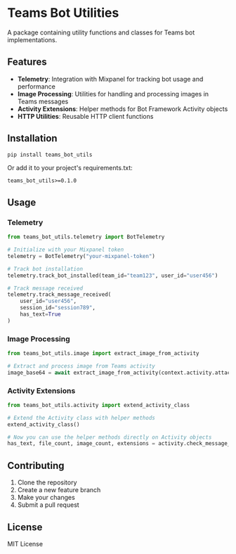 # Teams Bot Utilities

A package containing utility functions and classes for Teams bot implementations.

## Features

- **Telemetry**: Integration with Mixpanel for tracking bot usage and performance
- **Image Processing**: Utilities for handling and processing images in Teams messages
- **Activity Extensions**: Helper methods for Bot Framework Activity objects
- **HTTP Utilities**: Reusable HTTP client functions

## Installation

```bash
pip install teams_bot_utils
```

Or add it to your project's requirements.txt:

```
teams_bot_utils>=0.1.0
```

## Usage

### Telemetry

```python
from teams_bot_utils.telemetry import BotTelemetry

# Initialize with your Mixpanel token
telemetry = BotTelemetry("your-mixpanel-token")

# Track bot installation
telemetry.track_bot_installed(team_id="team123", user_id="user456")

# Track message received
telemetry.track_message_received(
    user_id="user456",
    session_id="session789",
    has_text=True
)
```

### Image Processing

```python
from teams_bot_utils.image import extract_image_from_activity

# Extract and process image from Teams activity
image_base64 = await extract_image_from_activity(context.activity.attachments)
```

### Activity Extensions

```python
from teams_bot_utils.activity import extend_activity_class

# Extend the Activity class with helper methods
extend_activity_class()

# Now you can use the helper methods directly on Activity objects
has_text, file_count, image_count, extensions = activity.check_message_contents()
```

## Contributing

1. Clone the repository
2. Create a new feature branch
3. Make your changes
4. Submit a pull request

## License

MIT License